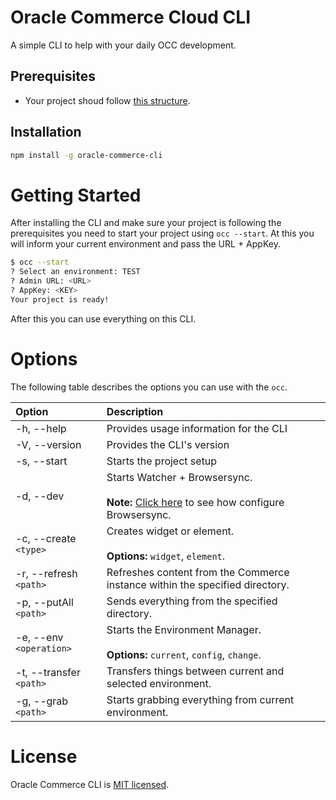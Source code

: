 # Oracle Commerce Cloud CLI

A simple CLI to help with your daily OCC development.

## Prerequisites
- Your project shoud follow [this structure](link).

## Installation
```sh
npm install -g oracle-commerce-cli
```

# Getting Started

After installing the CLI and make sure your project is following the prerequisites you need to start your project using `occ --start`. At this you will inform your current environment and pass the URL + AppKey.

```sh
$ occ --start
? Select an environment: TEST
? Admin URL: <URL>
? AppKey: <KEY>
Your project is ready!
```

After this you can use everything on this CLI. 

# Options

The following table describes the options you can use with the `occ`.

|Option|Description|
|:---|:---|
| -h, --help | Provides usage information for the CLI |
| -V, --version | Provides the CLI's version |
| -s, --start | Starts the project setup |
| -d, --dev | Starts Watcher + Browsersync. <br><br> **Note:** [Click here](link) to see how configure Browsersync. |
| -c, --create `<type>` | Creates widget or element. <br><br> **Options:** `widget`, `element`. |
| -r, --refresh `<path>` | Refreshes content from the Commerce instance within the specified directory. |
| -p, --putAll `<path>` | Sends everything from the specified directory. |
| -e, --env `<operation>` | Starts the Environment Manager. <br><br> **Options:** `current`, `config`, `change`. |
| -t, --transfer `<path>` | Transfers things between current and selected environment. |
| -g, --grab `<path>` | Starts grabbing everything from current environment. |

# License
Oracle Commerce CLI is [MIT licensed](https://github.com/eduardokeneeth/oracle-commerce-cli/blob/master/LICENSE).